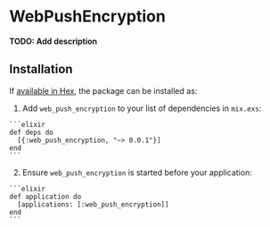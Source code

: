 # WebPushEncryption

**TODO: Add description**

## Installation

If [available in Hex](https://hex.pm/docs/publish), the package can be installed as:

  1. Add `web_push_encryption` to your list of dependencies in `mix.exs`:

    ```elixir
    def deps do
      [{:web_push_encryption, "~> 0.0.1"}]
    end
    ```

  2. Ensure `web_push_encryption` is started before your application:

    ```elixir
    def application do
      [applications: [:web_push_encryption]]
    end
    ```

